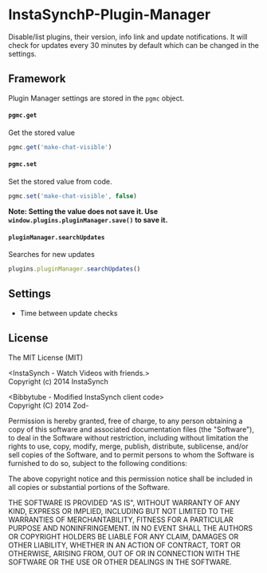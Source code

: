 InstaSynchP-Plugin-Manager
==========================

Disable/list plugins, their version, info link and update notifications.
It will check for updates every 30 minutes by default which can be changed in the settings.

Framework
------
Plugin Manager settings are stored in the `pgmc` object.
#### `pgmc.get`
Get the stored value
```javascript
pgmc.get('make-chat-visible')
```
#### `pgmc.set`
Set the stored value from code.
```javascript
pgmc.set('make-chat-visible', false)
```
<b>Note: Setting the value does not save it. Use `window.plugins.pluginManager.save()` to save it.</b>

#### `pluginManager.searchUpdates`
Searches for new updates
```javascript
plugins.pluginManager.searchUpdates()
```

Settings
--------
*   Time between update checks

License
-----------
The MIT License (MIT)<br>

&lt;InstaSynch - Watch Videos with friends.&gt;<br>
Copyright (c) 2014 InstaSynch

&lt;Bibbytube - Modified InstaSynch client code&gt;<br>
Copyright (C) 2014  Zod-

Permission is hereby granted, free of charge, to any person obtaining a copy
of this software and associated documentation files (the "Software"), to deal
in the Software without restriction, including without limitation the rights
to use, copy, modify, merge, publish, distribute, sublicense, and/or sell
copies of the Software, and to permit persons to whom the Software is
furnished to do so, subject to the following conditions:

The above copyright notice and this permission notice shall be included in all
copies or substantial portions of the Software.

THE SOFTWARE IS PROVIDED "AS IS", WITHOUT WARRANTY OF ANY KIND, EXPRESS OR
IMPLIED, INCLUDING BUT NOT LIMITED TO THE WARRANTIES OF MERCHANTABILITY,
FITNESS FOR A PARTICULAR PURPOSE AND NONINFRINGEMENT. IN NO EVENT SHALL THE
AUTHORS OR COPYRIGHT HOLDERS BE LIABLE FOR ANY CLAIM, DAMAGES OR OTHER
LIABILITY, WHETHER IN AN ACTION OF CONTRACT, TORT OR OTHERWISE, ARISING FROM,
OUT OF OR IN CONNECTION WITH THE SOFTWARE OR THE USE OR OTHER DEALINGS IN THE
SOFTWARE.
